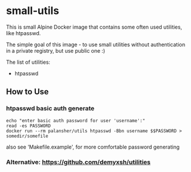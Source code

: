 # small-utils

This is small Alpine Docker image that contains some often used utilities, like htpasswd.

The simple goal of this image - to use small utilities without authentication in a private registry, but use public one :) 

The list of utilities:
* htpasswd

## How to Use

### htpasswd basic auth generate

```
echo "enter basic auth password for user 'username':"
read -es PASSWORD	
docker run --rm palansher/utils htpasswd -Bbn username $$PASSWORD > somedir/somefile
```

also see 'Makefile.example', for more comfortable password generating


### Alternative: https://github.com/demyxsh/utilities
